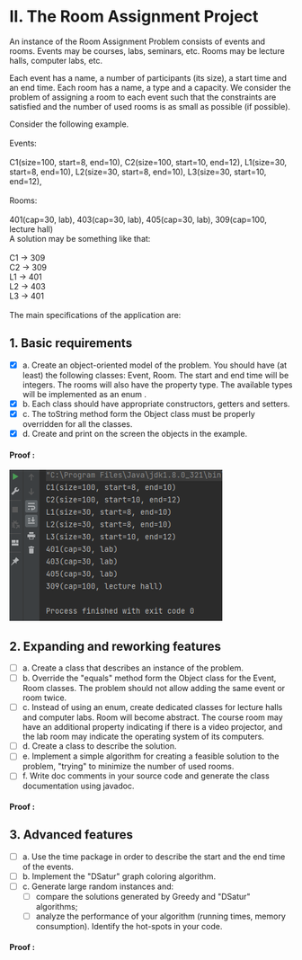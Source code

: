 # II. The Room Assignment Project

An instance of the Room Assignment Problem consists of events and rooms. Events may be courses, labs, seminars, etc. Rooms may be lecture halls, computer labs, etc.

Each event has a name, a number of participants (its size), a start time and an end time.
Each room has a name, a type and a capacity.
We consider the problem of assigning a room to each event such that the constraints are satisfied and the number of used rooms is as small as possible (if possible).

Consider the following example.
<br><br>
Events: <br><br>C1(size=100, start=8, end=10), C2(size=100, start=10, end=12), L1(size=30, start=8, end=10), L2(size=30, start=8, end=10), L3(size=30, start=10, end=12),
<br><br>
Rooms: <br><br>401(cap=30, lab), 403(cap=30, lab), 405(cap=30, lab), 309(cap=100, lecture hall)
<br>
A solution may be something like that:
<br>
<br>C1 -> 309
<br>C2 -> 309
<br>L1 -> 401
<br>L2 -> 403
<br>L3 -> 401
<br><br>
The main specifications of the application are:

## 1. Basic requirements


- [x] a. Create an object-oriented model of the problem. You should have (at least) the following classes: Event, Room.
  The start and end time will be integers. The rooms will also have the property type. The available types will be implemented as an enum .
- [x] b. Each class should have appropriate constructors, getters and setters.
- [x] c. The toString method form the Object class must be properly overridden for all the classes.
- [x] d. Create and print on the screen the objects in the example.

#### Proof :
![img.png](res/II1.png)

## 2. Expanding and reworking features

- [ ] a. Create a class that describes an instance of the problem.
- [ ] b. Override the "equals" method form the Object class for the Event, Room classes. The problem should not allow adding the same event or room twice.
- [ ] c. Instead of using an enum, create dedicated classes for lecture halls and computer labs. Room will become abstract. The course room may have an additional property indicating if there is a video projector, and the lab room may indicate the operating system of its computers.
- [ ] d. Create a class to describe the solution.
- [ ] e. Implement a simple algorithm for creating a feasible solution to the problem, "trying" to minimize the number of used rooms.
- [ ] f. Write doc comments in your source code and generate the class documentation using javadoc.

#### Proof :

## 3. Advanced features

- [ ] a. Use the time package in order to describe the start and the end time of the events.
- [ ] b. Implement the "DSatur" graph coloring algorithm.
- [ ] c. Generate large random instances and:
  - [ ] compare the solutions generated by Greedy and "DSatur" algorithms;
  - [ ] analyze the performance of your algorithm (running times, memory consumption). Identify the hot-spots in your code.

#### Proof :
